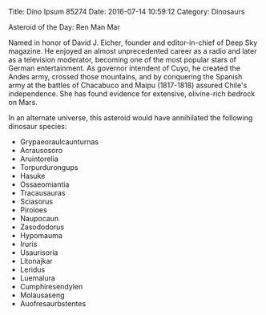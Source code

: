Title: Dino Ipsum 85274
Date: 2016-07-14 10:59:12
Category: Dinosaurs

Asteroid of the Day: Ren Man Mar

Named in honor of David J. Eicher, founder and editor-in-chief of Deep Sky magazine. He enjoyed an almost unprecedented career as a radio and later as a television moderator, becoming one of the most popular stars of German entertainment. As governor intendent of Cuyo, he created the Andes army, crossed those mountains, and by conquering the Spanish army at the battles of Chacabuco and Maipu (1817-1818) assured Chile's independence. She has found evidence for extensive, olivine-rich bedrock on Mars. 

In an alternate universe, this asteroid would have annihilated the following dinosaur species:

* Grypaeoraulcaunturnas
* Acrausosoro
* Aruintorelia
* Torpurdurongups
* Hasuke
* Ossaeomiantia
* Tracausauras
* Sciasorus
* Piroloes
* Naupocaun
* Zasododorus
* Hypomauma
* Iruris
* Usaurisoria
* Litonajkar
* Leridus
* Luemalura
* Cumphiresendylen
* Molausaseng
* Auofresaurbstentes

